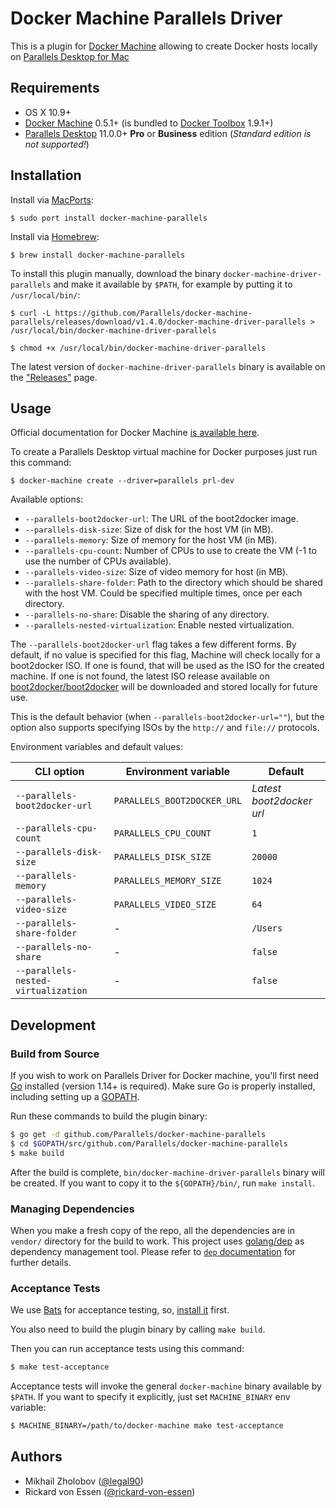 # Docker Machine Parallels Driver

This is a plugin for [Docker Machine](https://docs.docker.com/machine/) allowing
to create Docker hosts locally on [Parallels Desktop for Mac](http://www.parallels.com/products/desktop/)

## Requirements
* OS X 10.9+
* [Docker Machine](https://docs.docker.com/machine/) 0.5.1+ (is bundled to
  [Docker Toolbox](https://www.docker.com/docker-toolbox) 1.9.1+)
* [Parallels Desktop](http://www.parallels.com/products/desktop/) 11.0.0+ **Pro** or
**Business** edition (_Standard edition is not supported!_)

## Installation
Install via [MacPorts](https://www.macports.org):

```console
$ sudo port install docker-machine-parallels
```

Install via [Homebrew](https://brew.sh):

```console
$ brew install docker-machine-parallels
```

To install this plugin manually, download the binary `docker-machine-driver-parallels`
and  make it available by `$PATH`, for example by putting it to `/usr/local/bin/`:

```console
$ curl -L https://github.com/Parallels/docker-machine-parallels/releases/download/v1.4.0/docker-machine-driver-parallels > /usr/local/bin/docker-machine-driver-parallels

$ chmod +x /usr/local/bin/docker-machine-driver-parallels
```

The latest version of `docker-machine-driver-parallels` binary is available on
the ["Releases"](https://github.com/Parallels/docker-machine-parallels/releases) page.

## Usage
Official documentation for Docker Machine [is available here](https://docs.docker.com/machine/).

To create a Parallels Desktop virtual machine for Docker purposes just run this
command:

```
$ docker-machine create --driver=parallels prl-dev
```

Available options:

 - `--parallels-boot2docker-url`: The URL of the boot2docker image.
 - `--parallels-disk-size`: Size of disk for the host VM (in MB).
 - `--parallels-memory`: Size of memory for the host VM (in MB).
 - `--parallels-cpu-count`: Number of CPUs to use to create the VM (-1 to use the number of CPUs available).
 - `--parallels-video-size`: Size of video memory for host (in MB).
 - `--parallels-share-folder`: Path to the directory which should be shared with the host VM. Could be specified multiple times, once per each directory.
 - `--parallels-no-share`: Disable the sharing of any directory.
 - `--parallels-nested-virtualization`: Enable nested virtualization.

The `--parallels-boot2docker-url` flag takes a few different forms. By
default, if no value is specified for this flag, Machine will check locally for
a boot2docker ISO. If one is found, that will be used as the ISO for the
created machine. If one is not found, the latest ISO release available on
[boot2docker/boot2docker](https://github.com/boot2docker/boot2docker) will be
downloaded and stored locally for future use.

This is the default behavior (when `--parallels-boot2docker-url=""`), but the
option also supports specifying ISOs by the `http://` and `file://` protocols.

Environment variables and default values:

| CLI option                          | Environment variable        | Default                  |
|-------------------------------------|-----------------------------|--------------------------|
| `--parallels-boot2docker-url`       | `PARALLELS_BOOT2DOCKER_URL` | *Latest boot2docker url* |
| `--parallels-cpu-count`             | `PARALLELS_CPU_COUNT`       | `1`                      |
| `--parallels-disk-size`             | `PARALLELS_DISK_SIZE`       | `20000`                  |
| `--parallels-memory`                | `PARALLELS_MEMORY_SIZE`     | `1024`                   |
| `--parallels-video-size`            | `PARALLELS_VIDEO_SIZE`      | `64`                     |
| `--parallels-share-folder`          | -                           | `/Users`                 |
| `--parallels-no-share`              | -                           | `false`                  |
| `--parallels-nested-virtualization` | -                           | `false`                  |

## Development

### Build from Source
If you wish to work on Parallels Driver for Docker machine, you'll first need
[Go](http://www.golang.org) installed (version 1.14+ is required).
Make sure Go is properly installed, including setting up a [GOPATH](http://golang.org/doc/code.html#GOPATH).

Run these commands to build the plugin binary:

```bash
$ go get -d github.com/Parallels/docker-machine-parallels
$ cd $GOPATH/src/github.com/Parallels/docker-machine-parallels
$ make build
```

After the build is complete, `bin/docker-machine-driver-parallels` binary will
be created. If you want to copy it to the `${GOPATH}/bin/`, run `make install`.

### Managing Dependencies

When you make a fresh copy of the repo, all the dependencies are in `vendor/` directory for the build to work.
This project uses [golang/dep](https://golang.github.io/dep/) as dependency management tool.
Please refer to [`dep` documentation](https://golang.github.io/dep/docs/introduction.html) for further details.

### Acceptance Tests

We use [Bats](https://github.com/sstephenson/bats) for acceptance testing, so,
[install it](https://github.com/sstephenson/bats#installing-bats-from-source) first.

You also need to build the plugin binary by calling `make build`.

Then you can run acceptance tests using this command:

```bash
$ make test-acceptance
```

Acceptance tests will invoke the general `docker-machine` binary available by
`$PATH`. If you want to specify it explicitly, just set `MACHINE_BINARY` env variable:

```bash
$ MACHINE_BINARY=/path/to/docker-machine make test-acceptance
```

## Authors

* Mikhail Zholobov ([@legal90](https://github.com/legal90))
* Rickard von Essen ([@rickard-von-essen](https://github.com/rickard-von-essen))
